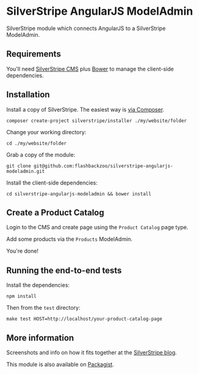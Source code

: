 # SilverStripe AngularJS ModelAdmin

SilverStripe module which connects AngularJS to a SilverStripe ModelAdmin.

## Requirements

You'll need [SilverStripe CMS](https://github.com/silverstripe/silverstripe-installer) plus [Bower](https://github.com/bower/bower) to manage the client-side dependencies.

## Installation

Install a copy of SilverStripe. The easiest way is [via Composer](http://doc.silverstripe.org/framework/en/installation/composer).
```
composer create-project silverstripe/installer ./my/website/folder
```

Change your working directory:
```
cd ./my/website/folder
```

Grab a copy of the module:
```
git clone git@github.com:flashbackzoo/silverstripe-angularjs-modeladmin.git
```

Install the client-side dependencies:
```
cd silverstripe-angularjs-modeladmin && bower install
```

## Create a Product Catalog

Login to the CMS and create page using the `Product Catalog` page type.

Add some products via the `Products` ModelAdmin.

You're done!

## Running the end-to-end tests

Install the dependencies:
```
npm install
```

Then from the `test` directory:
```
make test HOST=http://localhost/your-product-catalog-page
```

## More information
Screenshots and info on how it fits together at the [SilverStripe blog](http://www.silverstripe.org/angularjs-powered-by-silverstripe/).

This module is also available on [Packagist](https://packagist.org/packages/flashbackzoo/silverstripe-angularjs-modeladmin).
